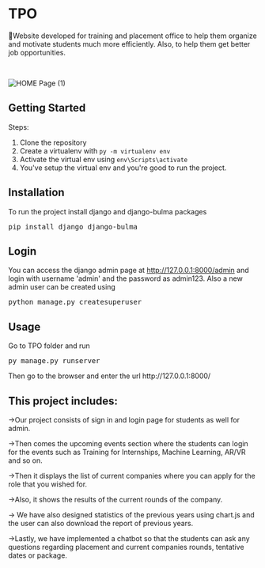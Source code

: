 # TPO
<p>🏢Website developed for training and placement office to help them organize and motivate students much more efficiently. Also, to help them get better job opportunities.</p>
<br>      

![HOME Page (1)](https://user-images.githubusercontent.com/40533390/93332264-37bd4380-f83f-11ea-9826-e0b3266685df.png)
    

<h2>Getting Started</h2>
<p>Steps:</p>
<ol>
<li>Clone the repository</li>
<li>Create a virtualenv with <code>py -m virtualenv env</code></li>
<li>Activate the virtual env using <code>env\Scripts\activate</code></li>
<li>You've setup the virtual env and you're good to run the project.</li>
</ol>
<h2>Installation</h2>
<p>To run the project install django and django-bulma packages</p>
<pre>pip install django django-bulma</pre>
<h2>Login</h2>

You can access the django admin page at http://127.0.0.1:8000/admin and login with username 'admin' and the password as admin123.
Also a new admin user can be created using
<pre>python manage.py createsuperuser</pre>
<h2>Usage</h2>
Go to TPO folder and run
<pre>py manage.py runserver</pre>
Then go to the browser and enter the url http://127.0.0.1:8000/


<h2>This project includes:</h2>

    
->Our project consists of sign in and login page for students as well for admin.

->Then comes the upcoming events section where the students can login for the events such as Training for Internships, Machine Learning, AR/VR and so on.

->Then it displays the list of current companies where you can apply for the role that you wished for.

->Also, it shows the results of the current rounds of the company.

-> We have also designed statistics of the previous years using chart.js and the user can also download the report of previous years.

->Lastly, we have implemented a chatbot so that the students can ask any questions regarding placement and current companies rounds, tentative dates or package.

